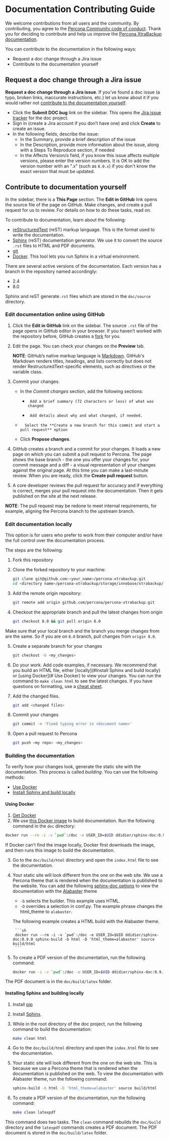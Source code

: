 # Documentation Contributing Guide

We welcome contributions from all users and the community. By contributing, you agree to the [Percona Community code of conduct](https://percona.community/contribute/coc/). Thank you for deciding to contribute and help us improve the [Percona XtraBackup documentation](https://www.percona.com/doc/percona-xtrabackup/LATEST/index.html).

You can contribute to the documentation in the following ways:

- Request a doc change through a Jira issue
- Contribute to the documentation yourself

## Request a doc change through a Jira issue

**Request a doc change through a Jira issue**. If you’ve found a doc issue (a typo, broken links, inaccurate instructions, etc.) let us know about it if you would rather not [contribute to the documentation yourself](#contribute-to-documentation-yourself).

- Click the **Submit DOC bug** link on the sidebar. This opens the [Jira issue tracker](https://jira.percona.com/projects/PXB/issues) for the doc project.
- Sign in (create a Jira account if you don’t have one) and click **Create** to create an issue.
- In the following fields, describe the issue:
    - In the Summary, provide a brief description of the issue
    - In the Description, provide more information about the issue, along with a Steps To Reproduce section, if needed
    - In the Affects Version/s field, if you know this issue affects multiple versions, please enter the version numbers. It is OK to add the version number with an ".x" (such as ``8.0.x``) if you don't know the exact version that must be updated.

## Contribute to documentation yourself

In the sidebar, there is a **This Page** section. The **Edit in GitHub** link opens the source file of the page on GitHub. Make changes, and create a pull request for us to review. For details on how to do these tasks, read on.

To contribute to documentation, learn about the following:

- [reStructuredText](https://www.sphinx-doc.org/en/master/usage/restructuredtext/basics.html) (reST) markup language. This is the format used to write the documentation.
- [Sphinx](https://www.sphinx-doc.org/en/master/usage/quickstart.html) (reST) documentation generator. We use it to convert the source ``.rst`` files to HTML and PDF documents.
- [git](https://git-scm.com/)
- [Docker](https://docs.docker.com/get-docker/). This tool lets you run Sphinx in a virtual environment.

There are several active versions of the documentation. Each version has a branch in the repository named accordingly:

- 2.4
- 8.0

Sphinx and reST generate``.rst`` files which are stored in the ``doc/source`` directory.

### Edit documentation online using GitHub

1. Click the **Edit in GitHub** link on the sidebar. The source ``.rst`` file of the page opens in GitHub editor in your browser. If you haven’t worked with the repository before, GitHub creates a [fork](https://docs.github.com/en/github/getting-started-with-github/fork-a-repo) for you.

2. Edit the page. You can check your changes on the **Preview** tab.

   **NOTE**: GitHub’s native markup language is [Markdown](https://daringfireball.net/projects/markdown/). GitHub's Markdown renders titles, headings, and lists correctly but does not render RestructuredText-specific elements, such as directives or the variable class.

3. Commit your changes.

     - In the *Commit changes* section, add the following sections:
         -      Add a brief summary (72 characters or less) of what was changed
         -      Add details about why and what changed, if needed.
     -       Select the **Create a new branch for this commit and start a pull request** option
     - Click **Propose changes**.

4. GitHub creates a branch and a commit for your changes. It loads a new page on which you can submit a pull request to Percona. The page shows the base branch - the one you offer your changes for, your commit message and a diff - a visual representation of your changes against the original page. At this time you can make a last-minute review. When you are ready, click the **Create pull request** button.
5. A core developer reviews the pull request for accuracy and if everything is correct, merges your pull request into the documentation. Then it gets published on the site at the next release.

**NOTE**: The pull request may be redone to meet internal requirements, for example, aligning the Percona branch to the upstream branch.

### Edit documentation locally

This option is for users who prefer to work from their computer and/or have the full control over the documentation process.

The steps are the following:

1. Fork this repository

1. Clone the forked repository to your machine:

    ```sh
    git clone git@github.com:<your_name>/percona-xtrabackup.git
    cd <directory name>/percona-xtrabackup/storage/innobase/xtrabackup/doc
    ```
3. Add the remote origin repository:

    ```sh
    git remote add origin github.com/percona/percona-xtrabackup.git
    ```

4. Checkout the appropriate branch and pull the latest changes from origin

    ```sh
    git checkout 8.0 && git pull origin 8.0
    ```
Make sure that your local branch and the branch you merge changes from are the same. So if you are on ``8.0`` branch, pull changes from ``origin 8.0``.

5. Create a separate branch for your changes

    ```sh
    git checkout -b <my_changes>
    ```

6. Do your work. Add code examples, if necessary. We recommend that you build an HTML file, either [locally](#Install Sphinx and build locally) or [using Docker](# Use Docker) to view your changes. You can run the command to ``make clean html`` to see the latest changes. If you have questions on formatting, use a [cheat sheet](https://sphinx-tutorial.readthedocs.io/cheatsheet/?highlight=-b#rst-cheat-sheet).
7. Add the changed files.

    ```sh
    git add <changed files>
    ```
8. Commit your changes

    ```sh
    git commit -m 'Fixed typing error in <document name>'
    ```
8. Open a pull request to Percona

    ```sh
    git push <my repo> <my_changes>
    ```

### Building the documentation

To verify how your changes look, generate the static site with the documentation. This process is called *building*. You can use the following methods:
- [Use Docker](#use-docker)
- [Install Sphinx and build locally](#install-sphinx-and-build-locally)

#### Using Docker

1. [Get Docker](https://docs.docker.com/get-docker/)
2. We use [this Docker image](https://hub.docker.com/r/ddidier/sphinx-doc) to build documentation. Run the following command in the ``doc`` directory:

```sh
docker run --rm -i -v `pwd`:/doc -e USER_ID=$UID ddidier/sphinx-doc:0.9.0 make clean html
```
   If Docker can't find the image locally, Docker first downloads the image, and then runs this image to build the documentation.

3. Go to the ``doc/build/html`` directory and open the ``index.html`` file to see the documentation.
4. Your static site will look different from the one on the web site. We use a Percona theme that is rendered when the documentation is published to the website. You can add the following [sphinx-doc options](https://www.sphinx-doc.org/en/master/man/sphinx-build.html) to view the documentation with the [Alabaster](https://alabaster.readthedocs.io/en/latest/) theme

    - ``-b`` selects the builder. This example uses HTML.
    - ``-D`` overrides a selection in conf.py. The example phrase changes the html_theme to ``alabaster``.

    The following example creates a HTML build with the Alabaster theme.    

        ```sh
        docker run --rm -i -v `pwd`:/doc -e USER_ID=$UID ddidier/sphinx-doc:0.9.0 sphinx-build -b html -D 'html_theme=alabaster' source build/html
        ```

1. To create a PDF version of the documentation, run the following command:

    ```sh
    docker run -i -v `pwd`:/doc -e USER_ID=$UID ddidier/sphinx-doc:0.9.0 make clean latex && docker run -i -v `pwd`:/doc -e USER_ID=$UID ddidier/sphinx-doc:0.9.0 make clean latexpdf
    ```

The PDF document is in the ``doc/build/latex`` folder.

#### Installing Sphinx and building locally

1. Install [pip](https://pip.pypa.io/en/stable/installing/)
2. Install [Sphinx](https://www.sphinx-doc.org/en/master/usage/installation.html).
3. While in the root directory of the doc project, run the following command to build the documentation:

    ```sh
    make clean html
    ```

4. Go to the ``doc/build/html`` directory and open the ``index.html`` file to see the documentation.

5. Your static site will look different from the one on the web site. This is because we use a Percona theme that is rendered when the documentation is published on the web. To view the documentation with Alabaster theme, run the following command:

    ```sh
    sphinx-build -b html -D 'html_theme=alabaster' source build/html
    ```

6. To create a PDF version of the documentation, run the following command:

    ```sh
    make clean latexpdf
    ```

This command does two tasks. The ``clean`` command rebuilds the ``doc/build`` directory and the ``latexpdf`` commands creates a PDF document. The PDF document is stored in the ``doc/build/latex`` folder.
